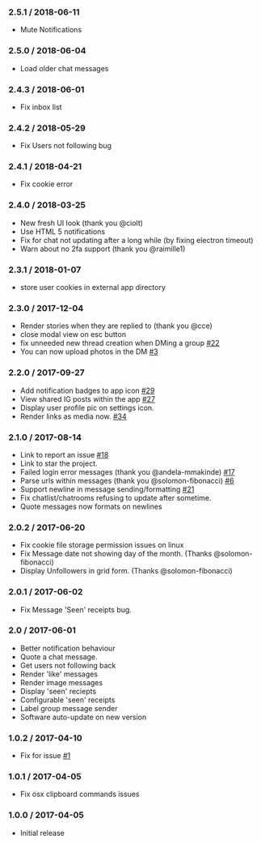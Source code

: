 ### 2.5.1 / 2018-06-11 ###

* Mute Notifications

### 2.5.0 / 2018-06-04 ###

* Load older chat messages

### 2.4.3 / 2018-06-01 ###

* Fix inbox list

### 2.4.2 / 2018-05-29 ###

* Fix Users not following bug

### 2.4.1 / 2018-04-21 ###

* Fix cookie error

### 2.4.0 / 2018-03-25 ###

* New fresh UI look (thank you @ciolt)
* Use HTML 5 notifications
* Fix for chat not updating after a long while (by fixing electron timeout)
* Warn about no 2fa support (thank you @raimille1)

### 2.3.1 / 2018-01-07 ###

* store user cookies in external app directory

### 2.3.0 / 2017-12-04 ###

* Render stories when they are replied to (thank you @cce)
* close modal view on esc button
* fix unneeded new thread creation when DMing a group [#22](issues/22)
* You can now upload photos in the DM [#3](issues/3)

### 2.2.0 / 2017-09-27 ###

* Add notification badges to app icon [#29](issues/29)
* View shared IG posts within the app [#27](issues/27)
* Display user profile pic on settings icon.
* Render links as media now. [#34](issues/34)

### 2.1.0 / 2017-08-14 ###

* Link to report an issue [#18](issues/18)
* Link to star the project.
* Failed login error messages (thank you @andela-mmakinde) [#17](issues/17)
* Parse urls within messages (thank you @solomon-fibonacci) [#6](issues/6)
* Support newline in message sending/formatting [#21](issues/21)
* Fix chatlist/chatrooms refusing to update after sometime.
* Quote messages now formats on newlines

### 2.0.2 / 2017-06-20 ###

* Fix cookie file storage permission issues on linux
* Fix Message date not showing day of the month. (Thanks @solomon-fibonacci)
* Display Unfollowers in grid form. (Thanks @solomon-fibonacci)


### 2.0.1 / 2017-06-02 ###

* Fix Message 'Seen' receipts bug.


### 2.0 / 2017-06-01 ###

* Better notification behaviour
* Quote a chat message.
* Get users not following back
* Render 'like' messages
* Render image messages
* Display 'seen' reciepts
* Configurable 'seen' receipts
* Label group message sender
* Software auto-update on new version


### 1.0.2 / 2017-04-10 ###
* Fix for issue [#1](https://github.com/ifedapoolarewaju/igdm/issues/1)


### 1.0.1 / 2017-04-05 ###

* Fix osx clipboard commands issues


### 1.0.0 / 2017-04-05 ###

* Initial release

